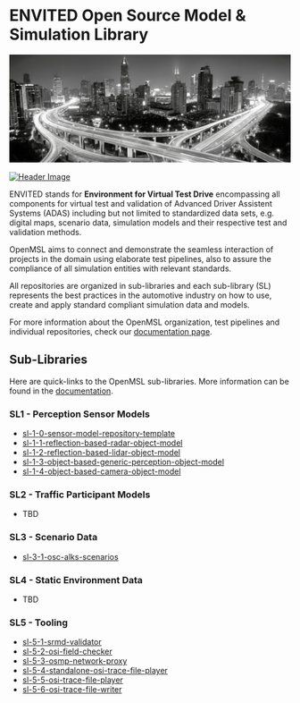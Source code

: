 # ENVITED Open Source Model & Simulation Library

![tp header](/doc/img/envited.png)

[![Header Image](https://img.shields.io/twitter/follow/ASCS_eV?label=Follow&style=social)](https://twitter.com/ASCS_eV)

ENVITED stands for **Environment for Virtual Test Drive** encompassing all components for virtual test and validation of Advanced Driver Assistent Systems (ADAS)
including but not limited to standardized data sets, e.g. digital maps, scenario data, simulation models and their respective test and validation methods.

OpenMSL aims to connect and demonstrate the seamless interaction of projects in the domain using elaborate test pipelines, also to assure the compliance of all simulation entities with relevant standards.

All repositories are organized in sub-libraries and each sub-library (SL) represents the best practices in the automotive industry on
how to use, create and apply standard compliant simulation data and models.

For more information about the OpenMSL organization, test pipelines and individual repositories, check our [documentation page](https://openmsl.github.io/doc/).

## Sub-Libraries

Here are quick-links to the OpenMSL sub-libraries.
More information can be found in the [documentation](https://openmsl.github.io/doc/OpenMSL/sub-libraries.html).

### SL1 - Perception Sensor Models

- [sl-1-0-sensor-model-repository-template](https://github.com/openMSL/sl-1-0-sensor-model-repository-template)
- [sl-1-1-reflection-based-radar-object-model](https://github.com/openMSL/sl-1-1-reflection-based-radar-object-model)
- [sl-1-2-reflection-based-lidar-object-model](https://github.com/openMSL/sl-1-2-reflection-based-lidar-object-model)
- [sl-1-3-object-based-generic-perception-object-model](https://github.com/openMSL/sl-1-3-object-based-generic-perception-object-model)
- [sl-1-4-object-based-camera-object-model](https://github.com/openMSL/sl-1-4-object-based-camera-object-model)

### SL2 - Traffic Participant Models

- TBD

### SL3 - Scenario Data

- [sl-3-1-osc-alks-scenarios](https://github.com/asam-oss/OSC-ALKS-scenarios)

### SL4 - Static Environment Data

- TBD

### SL5 - Tooling

- [sl-5-1-srmd-validator](https://github.com/openMSL/sl-5-1-srmd-validator)
- [sl-5-2-osi-field-checker](https://github.com/openMSL/sl-5-2-osi-field-checker)
- [sl-5-3-osmp-network-proxy](https://github.com/openMSL/sl-5-3-osmp-network-proxy)
- [sl-5-4-standalone-osi-trace-file-player](https://github.com/openMSL/sl-5-4-standalone-osi-trace-file-player)
- [sl-5-5-osi-trace-file-player](https://github.com/openMSL/sl-5-5-osi-trace-file-player)
- [sl-5-6-osi-trace-file-writer](https://github.com/openMSL/sl-5-6-osi-trace-file-writer)
